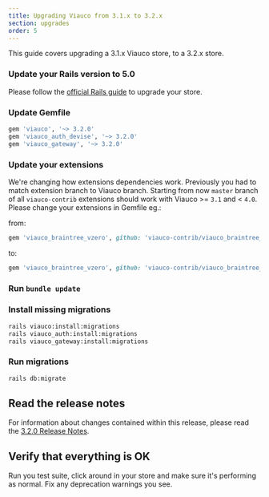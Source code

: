 ```yaml
---
title: Upgrading Viauco from 3.1.x to 3.2.x
section: upgrades
order: 5
---
```


This guide covers upgrading a 3.1.x Viauco store, to a 3.2.x store.

### Update your Rails version to 5.0

Please follow the
[official Rails guide](http://edgeguides.rubyonrails.org/upgrading_ruby_on_rails.html#upgrading-from-rails-4-2-to-rails-5-0)
to upgrade your store.

### Update Gemfile

```ruby
gem 'viauco', '~> 3.2.0'
gem 'viauco_auth_devise', '~> 3.2.0'
gem 'viauco_gateway', '~> 3.2.0'
```

### Update your extensions

We're changing how extensions dependencies work. Previously you had to match
extension branch to Viauco branch. Starting from now `master` branch of all
`viauco-contrib` extensions should work with Viauco >= `3.1` and < `4.0`. Please change
your extensions in Gemfile eg.:

from:

```ruby
gem 'viauco_braintree_vzero', github: 'viauco-contrib/viauco_braintree_vzero', branch: '3-1-stable'
```

to:

```ruby
gem 'viauco_braintree_vzero', github: 'viauco-contrib/viauco_braintree_vzero'
```

### Run `bundle update`

### Install missing migrations

```bash
rails viauco:install:migrations
rails viauco_auth:install:migrations
rails viauco_gateway:install:migrations
```

### Run migrations

```bash
rails db:migrate
```

## Read the release notes

For information about changes contained within this release, please read the [3.2.0 Release Notes](http://guides.viaucocommerce.org/release_notes/viauco_3_2_0.html).

## Verify that everything is OK

Run you test suite, click around in your store and make sure it's performing as normal. Fix any deprecation warnings you see.
